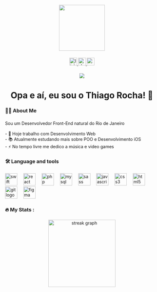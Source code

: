 <br clear="both">

<div align="center" class="banner">
  <img height="150" src="https://images.unsplash.com/photo-1522252234503-e356532cafd5?q=80&w=1925&auto=format&fit=crop&ixlib=rb-4.0.3&ixid=M3wxMjA3fDB8MHxwaG90by1wYWdlfHx8fGVufDB8fHx8fA%3D%3D"  />
</div>

###

<div align="center">
  <a href="https://www.linkedin.com/in/thiago-de-sousa-rocha/" target="_blank">
    <img src="https://img.shields.io/static/v1?message=LinkedIn&logo=linkedin&label=&color=0077B5&logoColor=white&labelColor=&style=for-the-badge" height="25" alt="linkedin logo"  />
  </a>
  <a href="https://dithan.github.io/" target="_blank">
    <img src="https://img.shields.io/static/v1?message=Portf%C3%B3lio&logo=dev.to&label=&color=4A2CC5&logoColor=white&labelColor=&style=for-the-badge" height="25" alt="devto logo"  />
  </a>
  <a href="mailto:thiagodesousarocha1311@gmail.com?subject=Assunto%20do%20Email&body=Olá%2C%20Thiago!" target="_blank">
    <img src="https://img.shields.io/static/v1?message=Gmail&logo=gmail&label=&color=D14836&logoColor=white&labelColor=&style=for-the-badge" height="25" alt="gmail logo"  />
  </a>
</div>

###

<div align="center">
  <img src="https://visitor-badge.laobi.icu/badge?page_id=Dithan.Dithan&"  />
</div>

###

<h1 align="center">Opa e aí, eu sou o Thiago Rocha! 👋</h1>

###

<h3 align="left">👩‍💻  About Me</h3>

###

<p align="left">Sou um Desenvolvedor Front-End natural do Rio de Janeiro<br><br>- 🔭 Hoje trabalho com Desenvolvimento Web<br>- 📚 Atualmente estudando mais sobre POO e Desenvolvimento iOS<br>- ⚡ No tempo livre me dedico a música e video games</p>

###

<h3 align="left">🛠 Language and tools</h3>

###

<div align="left">
  <img src="https://cdn.jsdelivr.net/gh/devicons/devicon/icons/swift/swift-original.svg" height="40" alt="swift logo"  />
  <img width="12" />
  <img src="https://cdn.jsdelivr.net/gh/devicons/devicon/icons/react/react-original.svg" height="40" alt="react logo"  />
  <img width="12" />
  <img src="https://cdn.jsdelivr.net/gh/devicons/devicon/icons/php/php-original.svg" height="40" alt="php logo"  />
  <img width="12" />
  <img src="https://cdn.jsdelivr.net/gh/devicons/devicon/icons/mysql/mysql-original.svg" height="40" alt="mysql logo"  />
  <img width="12" />
  <img src="https://cdn.jsdelivr.net/gh/devicons/devicon/icons/sass/sass-original.svg" height="40" alt="sass logo"  />
  <img width="12" />
  <img src="https://cdn.jsdelivr.net/gh/devicons/devicon/icons/javascript/javascript-original.svg" height="40" alt="javascript logo"  />
  <img width="12" />
  <img src="https://cdn.jsdelivr.net/gh/devicons/devicon/icons/css3/css3-original.svg" height="40" alt="css3 logo"  />
  <img width="12" />
  <img src="https://cdn.jsdelivr.net/gh/devicons/devicon/icons/html5/html5-original.svg" height="40" alt="html5 logo"  />
  <img width="12" />
  <img src="https://cdn.jsdelivr.net/gh/devicons/devicon/icons/git/git-original.svg" height="40" alt="git logo"  />
  <img width="12" />
  <img src="https://cdn.jsdelivr.net/gh/devicons/devicon/icons/figma/figma-original.svg" height="40" alt="figma logo"  />
</div>

###

<h3 align="left">🔥   My Stats :</h3>

###

<div align="center">
  <img src="https://streak-stats.demolab.com?user=Dithan&locale=en&mode=daily&theme=dark&hide_border=false&border_radius=5&order=3" height="220" alt="streak graph"  />
</div>

###
